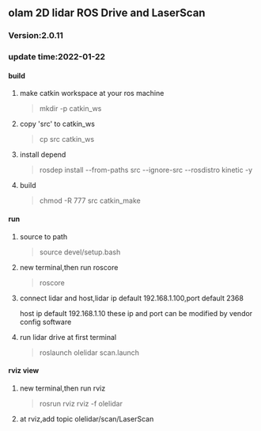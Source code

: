 ## olam 2D lidar ROS Drive and LaserScan  ##

### Version:2.0.11 ###
### update time:2022-01-22 ###

#### build ####
1. make catkin workspace at your ros machine

    > mkdir -p catkin_ws

2. copy 'src' to catkin_ws

    >cp src catkin_ws

3. install depend

    >rosdep install --from-paths src --ignore-src --rosdistro kinetic -y

4. build

    >chmod -R 777 src
    >catkin_make

#### run ####

1. source to path

    >source devel/setup.bash

2. new terminal,then run roscore

    >roscore

3. connect lidar and host,lidar ip default 192.168.1.100,port default 2368

    host ip default 192.168.1.10
    these ip and port can be modified by vendor config software

4. run lidar drive at first terminal

    >roslaunch olelidar scan.launch

#### rviz view ####
1. new terminal,then run rviz

    >rosrun rviz rviz -f olelidar
    
2. at rviz,add topic olelidar/scan/LaserScan























